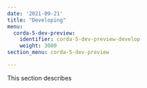 ```yaml
---
date: '2021-09-21'
title: "Developing"
menu:
  corda-5-dev-preview:
    identifier: corda-5-dev-preview-develop
    weight: 3000
section_menu: corda-5-dev-preview

---
```

This section describes
